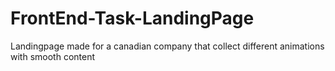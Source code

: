# FrontEnd-Task-LandingPage
Landingpage made for a canadian company that collect different animations with smooth content
